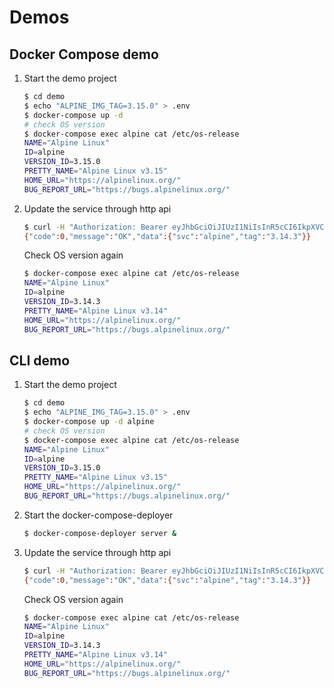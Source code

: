 # Demos

## Docker Compose demo

1.  Start the demo project

    ```sh
    $ cd demo
    $ echo "ALPINE_IMG_TAG=3.15.0" > .env
    $ docker-compose up -d
    # check OS version
    $ docker-compose exec alpine cat /etc/os-release
    NAME="Alpine Linux"
    ID=alpine
    VERSION_ID=3.15.0
    PRETTY_NAME="Alpine Linux v3.15"
    HOME_URL="https://alpinelinux.org/"
    BUG_REPORT_URL="https://bugs.alpinelinux.org/"
    ```

2.  Update the service through http api

    ```sh
    $ curl -H "Authorization: Bearer eyJhbGciOiJIUzI1NiIsInR5cCI6IkpXVCJ9.eyJzdWIiOiJhbHBpbmUiLCJqdGkiOiIzLjE0LjMiLCJpYXQiOjE1MTYyMzkwMDB9.2rKVkCPtdmBUlZAzQLSW6IPfiO6_IuHrZpFiqdWl8oI" http://localhost:8000/v1/deploy
    {"code":0,"message":"OK","data":{"svc":"alpine","tag":"3.14.3"}}
    ```

    Check OS version again

    ```sh
    $ docker-compose exec alpine cat /etc/os-release
    NAME="Alpine Linux"
    ID=alpine
    VERSION_ID=3.14.3
    PRETTY_NAME="Alpine Linux v3.14"
    HOME_URL="https://alpinelinux.org/"
    BUG_REPORT_URL="https://bugs.alpinelinux.org/"
    ```

## CLI demo

1.  Start the demo project

    ```sh
    $ cd demo
    $ echo "ALPINE_IMG_TAG=3.15.0" > .env
    $ docker-compose up -d alpine
    # check OS version
    $ docker-compose exec alpine cat /etc/os-release
    NAME="Alpine Linux"
    ID=alpine
    VERSION_ID=3.15.0
    PRETTY_NAME="Alpine Linux v3.15"
    HOME_URL="https://alpinelinux.org/"
    BUG_REPORT_URL="https://bugs.alpinelinux.org/"
    ```

2.  Start the docker-compose-deployer

    ```sh
    $ docker-compose-deployer server &
    ```

3.  Update the service through http api

    ```sh
    $ curl -H "Authorization: Bearer eyJhbGciOiJIUzI1NiIsInR5cCI6IkpXVCJ9.eyJzdWIiOiJhbHBpbmUiLCJqdGkiOiIzLjE0LjMiLCJpYXQiOjE1MTYyMzkwMDB9.2rKVkCPtdmBUlZAzQLSW6IPfiO6_IuHrZpFiqdWl8oI" http://localhost:8000/v1/deploy
    {"code":0,"message":"OK","data":{"svc":"alpine","tag":"3.14.3"}}
    ```

    Check OS version again

    ```sh
    $ docker-compose exec alpine cat /etc/os-release
    NAME="Alpine Linux"
    ID=alpine
    VERSION_ID=3.14.3
    PRETTY_NAME="Alpine Linux v3.14"
    HOME_URL="https://alpinelinux.org/"
    BUG_REPORT_URL="https://bugs.alpinelinux.org/"
    ```
